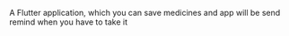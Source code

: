 A Flutter application, which you can save medicines and app will be send remind when you have to take it
